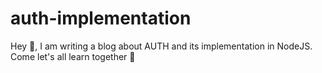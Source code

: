 # auth-implementation
Hey 👋, I am writing a blog about AUTH and its implementation in NodeJS. Come let's all learn together 💃
